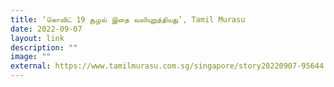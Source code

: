 ```yaml
---
title: ‘கொவிட் 19 சூழல் இதை வலியுறுத்தியது’, Tamil Murasu
date: 2022-09-07
layout: link
description: ""
image: ""
external: https://www.tamilmurasu.com.sg/singapore/story20220907-95644.html
---
```

